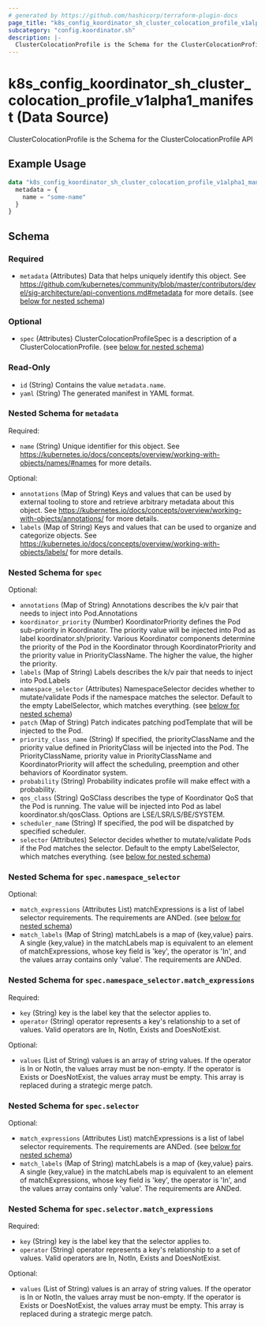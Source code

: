 ```yaml
---
# generated by https://github.com/hashicorp/terraform-plugin-docs
page_title: "k8s_config_koordinator_sh_cluster_colocation_profile_v1alpha1_manifest Data Source - terraform-provider-k8s"
subcategory: "config.koordinator.sh"
description: |-
  ClusterColocationProfile is the Schema for the ClusterColocationProfile API
---
```


# k8s_config_koordinator_sh_cluster_colocation_profile_v1alpha1_manifest (Data Source)

ClusterColocationProfile is the Schema for the ClusterColocationProfile API

## Example Usage

```terraform
data "k8s_config_koordinator_sh_cluster_colocation_profile_v1alpha1_manifest" "example" {
  metadata = {
    name = "some-name"
  }
}
```

<!-- schema generated by tfplugindocs -->
## Schema

### Required

- `metadata` (Attributes) Data that helps uniquely identify this object. See https://github.com/kubernetes/community/blob/master/contributors/devel/sig-architecture/api-conventions.md#metadata for more details. (see [below for nested schema](#nestedatt--metadata))

### Optional

- `spec` (Attributes) ClusterColocationProfileSpec is a description of a ClusterColocationProfile. (see [below for nested schema](#nestedatt--spec))

### Read-Only

- `id` (String) Contains the value `metadata.name`.
- `yaml` (String) The generated manifest in YAML format.

<a id="nestedatt--metadata"></a>
### Nested Schema for `metadata`

Required:

- `name` (String) Unique identifier for this object. See https://kubernetes.io/docs/concepts/overview/working-with-objects/names/#names for more details.

Optional:

- `annotations` (Map of String) Keys and values that can be used by external tooling to store and retrieve arbitrary metadata about this object. See https://kubernetes.io/docs/concepts/overview/working-with-objects/annotations/ for more details.
- `labels` (Map of String) Keys and values that can be used to organize and categorize objects. See https://kubernetes.io/docs/concepts/overview/working-with-objects/labels/ for more details.


<a id="nestedatt--spec"></a>
### Nested Schema for `spec`

Optional:

- `annotations` (Map of String) Annotations describes the k/v pair that needs to inject into Pod.Annotations
- `koordinator_priority` (Number) KoordinatorPriority defines the Pod sub-priority in Koordinator. The priority value will be injected into Pod as label koordinator.sh/priority. Various Koordinator components determine the priority of the Pod in the Koordinator through KoordinatorPriority and the priority value in PriorityClassName. The higher the value, the higher the priority.
- `labels` (Map of String) Labels describes the k/v pair that needs to inject into Pod.Labels
- `namespace_selector` (Attributes) NamespaceSelector decides whether to mutate/validate Pods if the namespace matches the selector. Default to the empty LabelSelector, which matches everything. (see [below for nested schema](#nestedatt--spec--namespace_selector))
- `patch` (Map of String) Patch indicates patching podTemplate that will be injected to the Pod.
- `priority_class_name` (String) If specified, the priorityClassName and the priority value defined in PriorityClass will be injected into the Pod. The PriorityClassName, priority value in PriorityClassName and KoordinatorPriority will affect the scheduling, preemption and other behaviors of Koordinator system.
- `probability` (String) Probability indicates profile will make effect with a probability.
- `qos_class` (String) QoSClass describes the type of Koordinator QoS that the Pod is running. The value will be injected into Pod as label koordinator.sh/qosClass. Options are LSE/LSR/LS/BE/SYSTEM.
- `scheduler_name` (String) If specified, the pod will be dispatched by specified scheduler.
- `selector` (Attributes) Selector decides whether to mutate/validate Pods if the Pod matches the selector. Default to the empty LabelSelector, which matches everything. (see [below for nested schema](#nestedatt--spec--selector))

<a id="nestedatt--spec--namespace_selector"></a>
### Nested Schema for `spec.namespace_selector`

Optional:

- `match_expressions` (Attributes List) matchExpressions is a list of label selector requirements. The requirements are ANDed. (see [below for nested schema](#nestedatt--spec--namespace_selector--match_expressions))
- `match_labels` (Map of String) matchLabels is a map of {key,value} pairs. A single {key,value} in the matchLabels map is equivalent to an element of matchExpressions, whose key field is 'key', the operator is 'In', and the values array contains only 'value'. The requirements are ANDed.

<a id="nestedatt--spec--namespace_selector--match_expressions"></a>
### Nested Schema for `spec.namespace_selector.match_expressions`

Required:

- `key` (String) key is the label key that the selector applies to.
- `operator` (String) operator represents a key's relationship to a set of values. Valid operators are In, NotIn, Exists and DoesNotExist.

Optional:

- `values` (List of String) values is an array of string values. If the operator is In or NotIn, the values array must be non-empty. If the operator is Exists or DoesNotExist, the values array must be empty. This array is replaced during a strategic merge patch.



<a id="nestedatt--spec--selector"></a>
### Nested Schema for `spec.selector`

Optional:

- `match_expressions` (Attributes List) matchExpressions is a list of label selector requirements. The requirements are ANDed. (see [below for nested schema](#nestedatt--spec--selector--match_expressions))
- `match_labels` (Map of String) matchLabels is a map of {key,value} pairs. A single {key,value} in the matchLabels map is equivalent to an element of matchExpressions, whose key field is 'key', the operator is 'In', and the values array contains only 'value'. The requirements are ANDed.

<a id="nestedatt--spec--selector--match_expressions"></a>
### Nested Schema for `spec.selector.match_expressions`

Required:

- `key` (String) key is the label key that the selector applies to.
- `operator` (String) operator represents a key's relationship to a set of values. Valid operators are In, NotIn, Exists and DoesNotExist.

Optional:

- `values` (List of String) values is an array of string values. If the operator is In or NotIn, the values array must be non-empty. If the operator is Exists or DoesNotExist, the values array must be empty. This array is replaced during a strategic merge patch.
